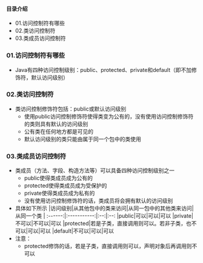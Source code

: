 #### 目录介绍
- 01.访问控制符有哪些
- 02.类访问控制符
- 03.类成员访问控制符



### 01.访问控制符有哪些
- Java有四种访问控制级别：public、protected、private和default（即不加修饰符，默认访问级别）



### 02.类访问控制符
- 类访问控制修饰符包括：public或默认访问级别
    - 使用public访问控制修饰符使得类变为公有的，没有使用访问控制修饰符的类则具有默认的访问级别
    - 公有类在任何地方都是可见的
    - 默认访问级别的类只能由属于同一个包中的类使用





### 03.类成员访问控制符
- 类成员（方法、字段、构造方法等）可以具备四种访问控制级别之一
    - public使得类成员成为公有的
    - protected使得类成员成为受保护的
    - private使得类成员成为私有的
    - 没有使用访问控制修饰符的话，类成员将会拥有默认的访问级别
- 具体如下所示
    |访问级别|从其他包中的类来访问|从同一包中的其他类来访问|从同一个类
    | :------:|:-----------:|:--:|:--:
    |public|可以|可以|可以
    |private|不可以|不可以|可以
    |protected|若是子类，直接调用则可以。若非子类，也不可以|可以|可以
    |default|不可以|可以|可以
- 注意：
    - protected修饰的话，若是子类，直接调用则可以，声明对象后再调用则不可以

